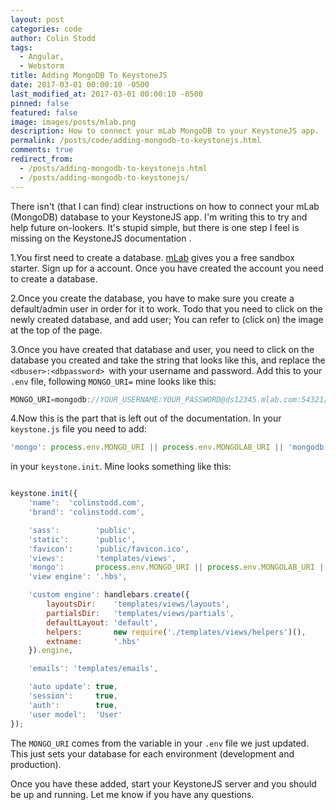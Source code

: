 ```yaml
---
layout: post
categories: code
author: Colin Stodd
tags:
  - Angular,
  - Webstorm
title: Adding MongoDB To KeystoneJS
date: 2017-03-01 00:00:10 -0500
last_modified_at: 2017-03-01 00:00:10 -0500
pinned: false
featured: false
image: images/posts/mlab.png
description: How to connect your mLab MongoDB to your KeystoneJS app.
permalink: /posts/code/adding-mongodb-to-keystonejs.html
comments: true
redirect_from:
  - /posts/adding-mongodb-to-keystonejs.html
  - /posts/adding-mongodb-to-keystonejs/
---
```


 There isn't (that I can find) clear instructions on how to connect your mLab (MongoDB) database to your KeystoneJS app. I'm writing this to try and help future on-lookers. It's stupid simple, but there is one step I feel is missing on the KeystoneJS documentation .

1.You first need to create a database. <a href="https://mlab.com/" target="_blank" rel="noopener">mLab</a> gives you a free sandbox starter. Sign up for a account. Once you have created the account you need to create a database.

2.Once you create the database, you have to make sure you create a default/admin user in order for it to work. Todo that you need to click on the newly created database, and add user; You can refer to (click on) the image at the top of the page.

3.Once you have created that database and user, you need to click on the database you created and take the string that looks like this, and replace the `<dbuser>:<dbpassword> `with your username and password. Add this to your `.env` file, following `MONGO_URI=` mine looks like this:


```javascript
MONGO_URI=mongodb://YOUR_USERNAME:YOUR_PASSWORD@ds12345.mlab.com:54321/colinstoddcom
```

4.Now this is the part that is left out of the documentation. In your `keystone.js` file you need to add:

```javascript
'mongo': process.env.MONGO_URI || process.env.MONGOLAB_URI || 'mongodb://localhost/colinstodd',
```

in your `keystone.init`. Mine looks something like this:

```javascript

keystone.init({
    'name':  'colinstodd.com',
    'brand': 'colinstodd.com',

    'sass':        'public',
    'static':      'public',
    'favicon':     'public/favicon.ico',
    'views':       'templates/views',
    'mongo':       process.env.MONGO_URI || process.env.MONGOLAB_URI || 'mongodb://localhost/colinstodd-com', // ADD HERE
    'view engine': '.hbs',

    'custom engine': handlebars.create({
        layoutsDir:    'templates/views/layouts',
        partialsDir:   'templates/views/partials',
        defaultLayout: 'default',
        helpers:       new require('./templates/views/helpers')(),
        extname:       '.hbs'
    }).engine,

    'emails': 'templates/emails',

    'auto update': true,
    'session':     true,
    'auth':        true,
    'user model':  'User'
});
```


The  `MONGO_URI` comes from the variable in your `.env` file we just updated. This just sets your database for each environment (development and production).

Once you have these added, start your KeystoneJS server and you should be up and running.  Let me know if you have any questions.
